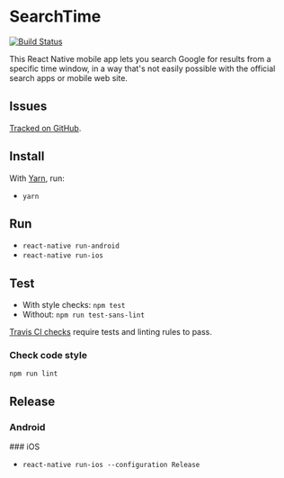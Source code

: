 SearchTime
==========

[![Build Status](https://travis-ci.org/webful-ltd/searchtime.svg?branch=master)](https://travis-ci.org/webful-ltd/searchtime)

This React Native mobile app lets you search Google for results from a specific time window, in a way that's not easily possible with the official search apps or mobile web site.

Issues
------
[Tracked on GitHub](https://github.com/webful-ltd/searchtime/issues).

Install
-------
With [Yarn](https://yarnpkg.com/en/docs/getting-started), run:
* `yarn`

Run
---
* `react-native run-android`
* `react-native run-ios`

Test
----
* With style checks: `npm test`
* Without: `npm run test-sans-lint`

[Travis CI checks](https://travis-ci.org/webful-ltd/searchtime) require tests and linting rules to pass.

### Check code style
`npm run lint`

Release
-------
### Android
### iOS
* `react-native run-ios --configuration Release`

